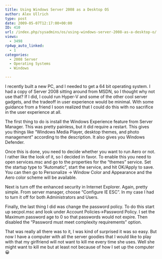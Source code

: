 ```yaml
---
title: Using Windows Server 2008 as a Desktop OS
author: Alex Ullrich
type: post
date: 2009-05-07T12:17:00+00:00
ID: 410
url: /index.php/sysadmins/os/using-windows-server-2008-as-a-desktop-o/
views:
  - 3498
rp4wp_auto_linked:
  - 1
categories:
  - 2008 Server
  - Operating Systems
  - Windows

---
```

I recently built a new PC, and I needed to get a 64 bit operating system. I had a copy of Server 2008 sitting around from MSDN, so I thought why not use that? If I did, I could run Hyper-V and some of the other cool server gadgets, and the tradeoff in user experience would be minimal. With some guidance from a friend I soon realized that I could do this with no sacrifice in the user experience at all.

The first thing to do is install the Windows Experience feature from Server Manager. This was pretty painless, but it did require a restart. This gives you things like &#8220;Windows Media Player, desktop themes, and photo management&#8221; according to the description. It also gives you Windows Defender.

Once this is done, you need to decide whether you want to run Aero or not. I rather like the look of it, so I decided in favor. To enable this you need to open services.msc and go to the properties for the &#8220;themes&#8221; service. Set the startup type to &#8220;Automatic&#8221;, start the service, and hit OK/Apply to save. You can then go to Personalize -> Window Color and Appearance and the Aero color scheme will be available. 

Next is turn off the enhanced security in Internet Explorer. Again, pretty simple. From server manager, choose &#8220;Configure IE ESC&#8221;. In my case I had to turn it off for both Administrators and Users. 

Finally, the last thing I did was change the password policy. To do this start up secpol.msc and look under Account Policies->Password Policy. I set the Maximum password age to 0 so that passwords would not expire. Then disabled the &#8220;Password must meet complexity requirements&#8221; option.

That was really all there was to it, I was kind of surprised it was so easy. But now I have a computer with all the server goodies that I would like to play with that my girlfriend will not want to kill me every time she uses. Well she might want to kill me but at least not because of how I set up the computer 😀